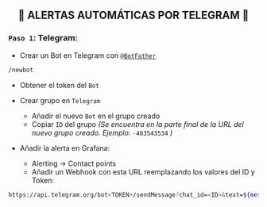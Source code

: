 <h2 align="center"> 🔔 ALERTAS AUTOMÁTICAS POR TELEGRAM 🔔 </h2>

### `Paso 1`: Telegram:

- Crear un Bot en Telegram con [`@BotFather`](https://t.me/BotFather)

```bash
/newbot
```

- Obtener el token del `Bot`

- Crear grupo en `Telegram`
    - Añadir el nuevo `Bot` en el grupo creado
    - Copiar `ID` del grupo *(Se encuentra en la parte final de la URL del nuevo grupo creado. Ejemplo:* `-483543534` *)*

- Añadir la alerta en Grafana:

  - Alerting → Contact points
  - Añadir un Webhook con esta URL reemplazando los valores del ID y Token:

```bash
https://api.telegram.org/bot<TOKEN>/sendMessage?chat_id=<ID>&text=${message}
```
